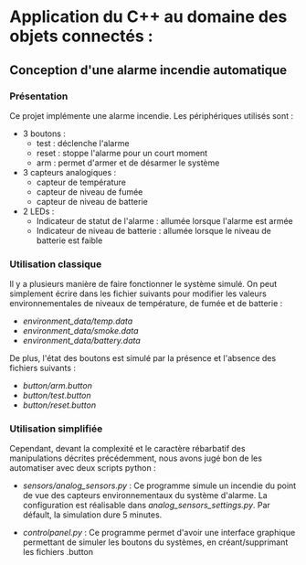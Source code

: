 # Application du C++ au domaine des objets connectés :
## Conception d'une alarme incendie automatique 

### Présentation
Ce projet implémente une alarme incendie.
Les périphériques utilisés sont : 
- 3 boutons : 
    - test : déclenche l'alarme 
    - reset : stoppe l'alarme pour un court moment 
    - arm : permet d'armer et de désarmer le système
- 3 capteurs analogiques : 
    - capteur de température
    - capteur de niveau de fumée
    - capteur de niveau de batterie
- 2 LEDs : 
    - Indicateur de statut de l'alarme : allumée lorsque l'alarme est armée
    - Indicateur de niveau de batterie : allumée lorsque le niveau de batterie est faible

### Utilisation classique
Il y a plusieurs manière de faire fonctionner le système simulé. On peut simplement écrire dans les fichier suivants pour modifier les valeurs environnementales de niveaux de température, de fumée et de batterie : 
- _environment_data/temp.data_
- _environment_data/smoke.data_
- _environment_data/battery.data_

De plus, l'état des boutons est simulé par la présence et l'absence des fichiers suivants : 
- _button/arm.button_
- _button/test.button_
- _button/reset.button_

### Utilisation simplifiée
Cependant, devant la complexité et le caractère rébarbatif des manipulations décrites précédemment, nous avons jugé bon de les automatiser avec deux scripts python : 
- _sensors/analog_sensors.py_ : 
Ce programme simule un incendie du point de vue des capteurs environnementaux du système d'alarme. La configuration est réalisable dans _analog_sensors_settings.py_. Par défault, la simulation dure 5 minutes.

- _controlpanel<span></span>.py_ : Ce programme permet d'avoir une interface graphique permettant de simuler les boutons du systèmes, en créant/supprimant les fichiers .button


